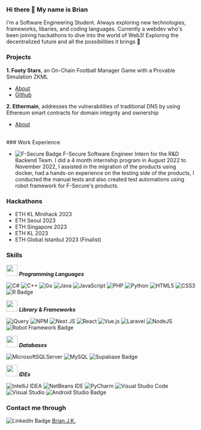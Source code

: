 ### Hi there 👋 My name is Brian

I'm a Software Engineering Student. Always exploring new technologies, frameworks, libaries, and coding languages.
Currently a webdev who's been joining hackathons to dive into the world of Web3! Exploring the decentralized future and all the possibilities it brings 🚀

### Projects
**1. Footy Stars**, an On-Chain Football Manager Game with a Provable Simulation ZKML
* [About](https://ethglobal.com/showcase/footy-stars-zw8ug)
* [Github](https://github.com/Footy-Stars)

**2. Ethermain**, addresses the vulnerabilities of traditional DNS by using Ethereum smart contracts for domain integrity and ownership
* [About](https://devfolio.co/projects/ethermain-b1b8)

<br/>
### Work Experience

* ![F-Secure Badge](https://img.shields.io/badge/F--Secure-00BAFF?logo=fsecure&logoColor=fff&style=for-the-badge) F-Secure Software Engineer Intern for the R&D Backend Team. I did a 4 month internship program in August 2022 to November 2022, I assisted in the migration of the products using docker, had a hands-on experience on the testing side of the products, I conducted the manual tests and also created test automations using robot framework for F-Secure's products.

### Hackathons
* ETH KL Minihack 2023
* ETH Seoul 2023
* ETH Singapore 2023
* ETH KL 2023
* ETH Global Istanbul 2023 (Finalist)

### Skills
<img src="https://media.giphy.com/media/iY8CRBdQXODJSCERIr/giphy.gif" width="30px">&nbsp;***Programming Languages***
<br>

![C#](https://img.shields.io/badge/c%23-%23239120.svg?style=for-the-badge&logo=c-sharp&logoColor=white)
![C++](https://img.shields.io/badge/c++-%2300599C.svg?style=for-the-badge&logo=c%2B%2B&logoColor=white)
![Go](https://img.shields.io/badge/go-%2300ADD8.svg?style=for-the-badge&logo=go&logoColor=white)
![Java](https://img.shields.io/badge/java-%23ED8B00.svg?style=for-the-badge&logo=java&logoColor=white)
![JavaScript](https://img.shields.io/badge/javascript-%23323330.svg?style=for-the-badge&logo=javascript&logoColor=%23F7DF1E)
![PHP](https://img.shields.io/badge/php-%23777BB4.svg?style=for-the-badge&logo=php&logoColor=white)
![Python](https://img.shields.io/badge/python-3670A0?style=for-the-badge&logo=python&logoColor=ffdd54)
![HTML5](https://img.shields.io/badge/html5-%23E34F26.svg?style=for-the-badge&logo=html5&logoColor=white)
![CSS3](https://img.shields.io/badge/css3-%231572B6.svg?style=for-the-badge&logo=css3&logoColor=white)
![R Badge](https://img.shields.io/badge/R-276DC3?logo=r&logoColor=fff&style=for-the-badge)

<img src="https://media.giphy.com/media/iY8CRBdQXODJSCERIr/giphy.gif" width="30px">&nbsp;***Library & Frameworks***
<br>

![jQuery](https://img.shields.io/badge/jquery-%230769AD.svg?style=for-the-badge&logo=jquery&logoColor=white)
![NPM](https://img.shields.io/badge/NPM-%23000000.svg?style=for-the-badge&logo=npm&logoColor=white)
![Next JS](https://img.shields.io/badge/Next-black?style=for-the-badge&logo=next.js&logoColor=white)
![React](https://img.shields.io/badge/react-%2320232a.svg?style=for-the-badge&logo=react&logoColor=%2361DAFB)
![Vue.js](https://img.shields.io/badge/vuejs-%2335495e.svg?style=for-the-badge&logo=vuedotjs&logoColor=%234FC08D)
![Laravel](https://img.shields.io/badge/laravel-%23FF2D20.svg?style=for-the-badge&logo=laravel&logoColor=white)
![NodeJS](https://img.shields.io/badge/node.js-6DA55F?style=for-the-badge&logo=node.js&logoColor=white)
![Robot Framework Badge](https://img.shields.io/badge/Robot%20Framework-000?logo=robotframework&logoColor=fff&style=for-the-badge)

 <img src="https://media.giphy.com/media/iY8CRBdQXODJSCERIr/giphy.gif" width="30px">&nbsp;***Databases***
 <br>
 
 ![MicrosoftSQLServer](https://img.shields.io/badge/Microsoft%20SQL%20Sever-CC2927?style=for-the-badge&logo=microsoft%20sql%20server&logoColor=white)
 ![MySQL](https://img.shields.io/badge/mysql-%2300f.svg?style=for-the-badge&logo=mysql&logoColor=white)
 ![Supabase Badge](https://img.shields.io/badge/Supabase-3ECF8E?logo=supabase&logoColor=fff&style=for-the-badge)
 
 <img src="https://media.giphy.com/media/iY8CRBdQXODJSCERIr/giphy.gif" width="30px">&nbsp;***IDEs***
 <br>
 
 ![IntelliJ IDEA](https://img.shields.io/badge/IntelliJIDEA-000000.svg?style=for-the-badge&logo=intellij-idea&logoColor=white)
 ![NetBeans IDE](https://img.shields.io/badge/NetBeansIDE-1B6AC6.svg?style=for-the-badge&logo=apache-netbeans-ide&logoColor=white)
 ![PyCharm](https://img.shields.io/badge/pycharm-143?style=for-the-badge&logo=pycharm&logoColor=black&color=black&labelColor=green)
 ![Visual Studio Code](https://img.shields.io/badge/Visual%20Studio%20Code-0078d7.svg?style=for-the-badge&logo=visual-studio-code&logoColor=white)
 ![Visual Studio](https://img.shields.io/badge/Visual%20Studio-5C2D91.svg?style=for-the-badge&logo=visual-studio&logoColor=white)
 ![Android Studio Badge](https://img.shields.io/badge/Android%20Studio-3DDC84?logo=androidstudio&logoColor=fff&style=for-the-badge)

### Contact me through
![LinkedIn Badge](https://img.shields.io/badge/LinkedIn-0A66C2?logo=linkedin&logoColor=fff&style=for-the-badge)
 [Brian J.K.](https://bit.ly/3LAHeKY)

<!--
**brianjk17/brianjk17** is a ✨ _special_ ✨ repository because its `README.md` (this file) appears on your GitHub profile.

Here are some ideas to get you started:

- 🔭 I’m currently working on ...
- 🌱 I’m currently learning ...
- 👯 I’m looking to collaborate on ...
- 🤔 I’m looking for help with ...
- 💬 Ask me about ...
- 📫 How to reach me: ...
- 😄 Pronouns: ...
- ⚡ Fun fact: ...
-->
